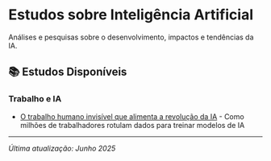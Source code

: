 # Estudos sobre Inteligência Artificial

Análises e pesquisas sobre o desenvolvimento, impactos e tendências da IA.

## 📚 Estudos Disponíveis

### Trabalho e IA
- [O trabalho humano invisível que alimenta a revolução da IA](./trabalho-humano-ia) - Como milhões de trabalhadores rotulam dados para treinar modelos de IA

---

*Última atualização: Junho 2025*

